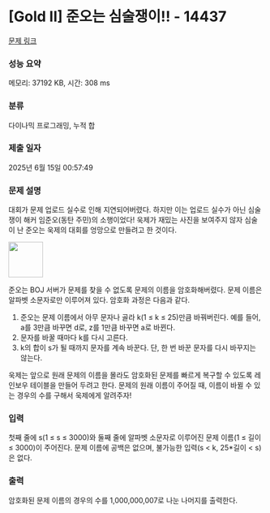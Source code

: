 # [Gold II] 준오는 심술쟁이!! - 14437 

[문제 링크](https://www.acmicpc.net/problem/14437) 

### 성능 요약

메모리: 37192 KB, 시간: 308 ms

### 분류

다이나믹 프로그래밍, 누적 합

### 제출 일자

2025년 6월 15일 00:57:49

### 문제 설명

<p>대회가 문제 업로드 실수로 인해 지연되어버렸다. 하지만 이는 업로드 실수가 아닌 심술쟁이 해커 임준오(동탄 주민)의 소행이었다! 욱제가 재밌는 사진을 보여주지 않자 심술이 난 준오는 욱제의 대회를 엉망으로 만들려고 한 것이다.</p>

<p><img alt="" src="https://onlinejudgeimages.s3-ap-northeast-1.amazonaws.com/problem/14437/1.png" style="height:70px; width:68px"></p>

<p>준오는 BOJ 서버가 문제를 찾을 수 없도록 문제의 이름을 암호화해버렸다. 문제 이름은 알파벳 소문자로만 이루어져 있다. 암호화 과정은 다음과 같다.</p>

<ol>
	<li>준오는 문제 이름에서 아무 문자나 골라 k(1 ≤ k ≤ 25)만큼 바꿔버린다. 예를 들어, a를 3만큼 바꾸면 d로, z를 1만큼 바꾸면 a로 바뀐다.</li>
	<li>문자를 바꿀 때마다 k를 다시 고른다.</li>
	<li>k의 합이 s가 될 때까지 문자를 계속 바꾼다. 단, 한 번 바꾼 문자를 다시 바꾸지는 않는다.</li>
</ol>

<p>욱제는 앞으로 원래 문제의 이름을 몰라도 암호화된 문제를 빠르게 복구할 수 있도록 레인보우 테이블을 만들어 두려고 한다. 문제의 원래 이름이 주어질 때, 이름이 바뀔 수 있는 경우의 수를 구해서 욱제에게 알려주자!</p>

### 입력 

 <p>첫째 줄에 s(1 ≤ s ≤ 3000)와 둘째 줄에 알파벳 소문자로 이루어진 문제 이름(1 ≤ 길이 ≤ 3000)이 주어진다. 문제 이름에 공백은 없으며, 불가능한 입력(s < k, 25*길이 < s)은 없다.</p>

### 출력 

 <p>암호화된 문제 이름의 경우의 수를 1,000,000,007로 나눈 나머지를 출력한다.</p>

